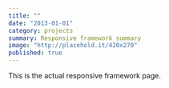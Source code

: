 ```yaml
---
title: ""
date: "2013-01-01"
category: projects
summary: Responsive framework summary
image: "http://placehold.it/420x270"
published: true
---
```


This is the actual responsive framework page.